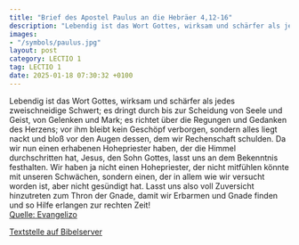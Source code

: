 ```yaml
---
title: "Brief des Apostel Paulus an die Hebräer 4,12-16"
description: "Lebendig ist das Wort Gottes, wirksam und schärfer als jedes zweischneidige Schwert; es dringt durch bis zur Scheidung von Seele und Geist, von Gelenken und Mark; es richtet über die Regungen und Gedanken des Herzens; vor ihm bleibt kein Geschöpf verborgen, sondern alles liegt na...."
images:
- "/symbols/paulus.jpg"
layout: post
category: LECTIO 1
tag: LECTIO 1
date: 2025-01-18 07:30:32 +0100
---
```

Lebendig ist das Wort Gottes, wirksam und schärfer als jedes zweischneidige Schwert; es dringt durch bis zur Scheidung von Seele und Geist, von Gelenken und Mark; es richtet über die Regungen und Gedanken des Herzens;
vor ihm bleibt kein Geschöpf verborgen, sondern alles liegt nackt und bloß vor den Augen dessen, dem wir Rechenschaft schulden.<!--more-->
Da wir nun einen erhabenen Hohepriester haben, der die Himmel durchschritten hat, Jesus, den Sohn Gottes, lasst uns an dem Bekenntnis festhalten.
Wir haben ja nicht einen Hohepriester, der nicht mitfühlen könnte mit unseren Schwächen, sondern einen, der in allem wie wir versucht worden ist, aber nicht gesündigt hat.
Lasst uns also voll Zuversicht hinzutreten zum Thron der Gnade, damit wir Erbarmen und Gnade finden und so Hilfe erlangen zur rechten Zeit!<br>
[Quelle: Evangelizo](https://evangeliumtagfuertag.org/DE/gospel)

[Textstelle auf Bibelserver](https://www.bibleserver.com/EU/Hebräer4,12-16)

